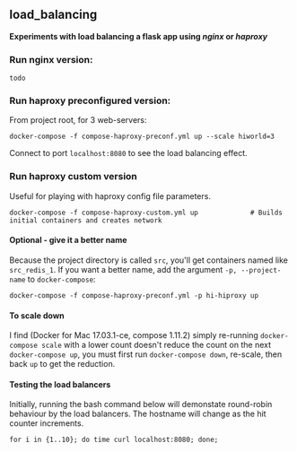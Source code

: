 ## load_balancing

**Experiments with load balancing a flask app using *nginx* or *haproxy***

### Run nginx version:

    todo

### Run haproxy preconfigured version:

From project root, for 3 web-servers:

    docker-compose -f compose-haproxy-preconf.yml up --scale hiworld=3
    
Connect to port ```localhost:8080``` to see the load balancing effect.

### Run haproxy custom version

Useful for playing with haproxy config file parameters.

    docker-compose -f compose-haproxy-custom.yml up             # Builds initial containers and creates network

#### Optional - give it a better name
Because the project directory is called ```src```, you'll get containers named like ```src_redis_1```. If you want a
better name, add the argument ```-p, --project-name``` to ```docker-compose```:

    docker-compose -f compose-haproxy-preconf.yml -p hi-hiproxy up

#### To scale down

I find (Docker for Mac 17.03.1-ce, compose 1.11.2) simply re-running ```docker-compose scale``` with a lower count
doesn't reduce the count on the next ```docker-compose up```, you must first run ```docker-compose down```, re-scale,
then back ```up``` to get the reduction.

#### Testing the load balancers

Initially, running the bash command below will demonstate round-robin behaviour by the load balancers. The hostname will
change as the hit counter increments.

    for i in {1..10}; do time curl localhost:8080; done;
